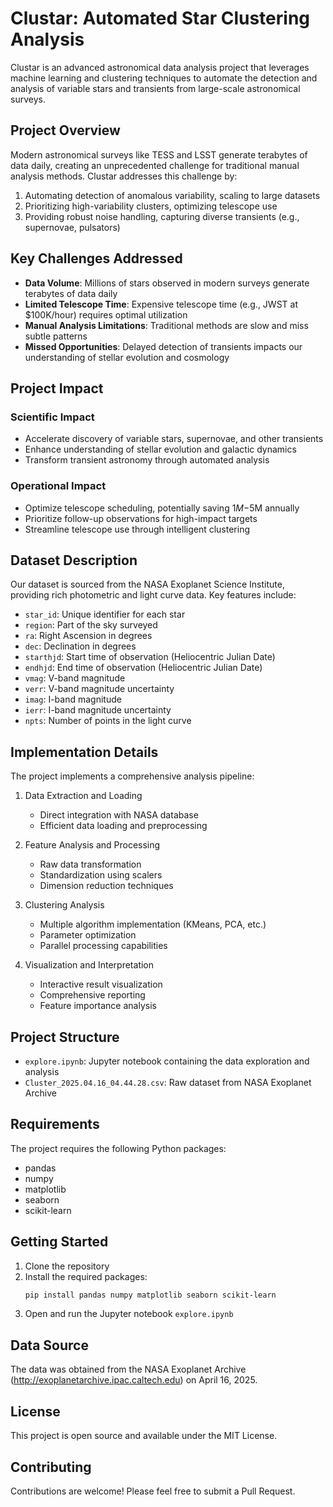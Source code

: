 # Clustar: Automated Star Clustering Analysis

Clustar is an advanced astronomical data analysis project that leverages machine learning and clustering techniques to automate the detection and analysis of variable stars and transients from large-scale astronomical surveys.

## Project Overview

Modern astronomical surveys like TESS and LSST generate terabytes of data daily, creating an unprecedented challenge for traditional manual analysis methods. Clustar addresses this challenge by:

1. Automating detection of anomalous variability, scaling to large datasets
2. Prioritizing high-variability clusters, optimizing telescope use
3. Providing robust noise handling, capturing diverse transients (e.g., supernovae, pulsators)

## Key Challenges Addressed

- **Data Volume**: Millions of stars observed in modern surveys generate terabytes of data daily
- **Limited Telescope Time**: Expensive telescope time (e.g., JWST at $100K/hour) requires optimal utilization
- **Manual Analysis Limitations**: Traditional methods are slow and miss subtle patterns
- **Missed Opportunities**: Delayed detection of transients impacts our understanding of stellar evolution and cosmology

## Project Impact

### Scientific Impact

- Accelerate discovery of variable stars, supernovae, and other transients
- Enhance understanding of stellar evolution and galactic dynamics
- Transform transient astronomy through automated analysis

### Operational Impact

- Optimize telescope scheduling, potentially saving $1M-$5M annually
- Prioritize follow-up observations for high-impact targets
- Streamline telescope use through intelligent clustering

## Dataset Description

Our dataset is sourced from the NASA Exoplanet Science Institute, providing rich photometric and light curve data. Key features include:

- `star_id`: Unique identifier for each star
- `region`: Part of the sky surveyed
- `ra`: Right Ascension in degrees
- `dec`: Declination in degrees
- `starthjd`: Start time of observation (Heliocentric Julian Date)
- `endhjd`: End time of observation (Heliocentric Julian Date)
- `vmag`: V-band magnitude
- `verr`: V-band magnitude uncertainty
- `imag`: I-band magnitude
- `ierr`: I-band magnitude uncertainty
- `npts`: Number of points in the light curve

## Implementation Details

The project implements a comprehensive analysis pipeline:

1. Data Extraction and Loading

   - Direct integration with NASA database
   - Efficient data loading and preprocessing

2. Feature Analysis and Processing

   - Raw data transformation
   - Standardization using scalers
   - Dimension reduction techniques

3. Clustering Analysis

   - Multiple algorithm implementation (KMeans, PCA, etc.)
   - Parameter optimization
   - Parallel processing capabilities

4. Visualization and Interpretation
   - Interactive result visualization
   - Comprehensive reporting
   - Feature importance analysis

## Project Structure

- `explore.ipynb`: Jupyter notebook containing the data exploration and analysis
- `Cluster_2025.04.16_04.44.28.csv`: Raw dataset from NASA Exoplanet Archive

## Requirements

The project requires the following Python packages:

- pandas
- numpy
- matplotlib
- seaborn
- scikit-learn

## Getting Started

1. Clone the repository
2. Install the required packages:
   ```bash
   pip install pandas numpy matplotlib seaborn scikit-learn
   ```
3. Open and run the Jupyter notebook `explore.ipynb`

## Data Source

The data was obtained from the NASA Exoplanet Archive (http://exoplanetarchive.ipac.caltech.edu) on April 16, 2025.

## License

This project is open source and available under the MIT License.

## Contributing

Contributions are welcome! Please feel free to submit a Pull Request.
